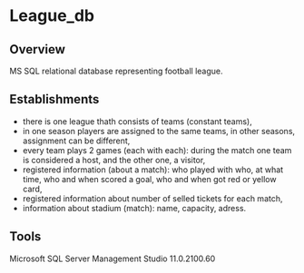 # League_db

## Overview
MS SQL relational database representing football league.

## Establishments
- there is one league thath consists of teams (constant teams),
- in one season players are assigned to the same teams,
  in other seasons, assignment can be different,
- every team plays 2 games (each with each):
  during the match one team is considered a host, and the other one, a visitor,
- registered information (about a match):
  who played with who, at what time, who and when scored a goal,
  who and when got red or yellow card,
- registered information about number of selled tickets for each match,
- information about stadium (match): name, capacity, adress.

## Tools
Microsoft SQL Server Management Studio						11.0.2100.60
